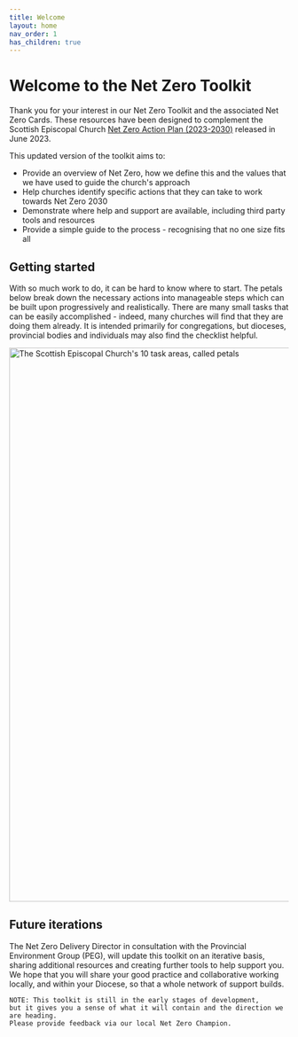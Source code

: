 ```yaml
---
title: Welcome
layout: home
nav_order: 1
has_children: true
---
```


# Welcome to the Net Zero Toolkit
Thank you for your interest in our Net Zero Toolkit and the associated Net Zero Cards. These resources have been designed to complement the Scottish Episcopal Church [Net Zero Action Plan (2023-2030)](https://www.scotland.anglican.org/wp-content/uploads/NZAP-For-GS-2023-Final.pdf) released in June 2023.

This updated version of the toolkit aims to:
-  Provide an overview of Net Zero, how we define this and the values that we have used to guide the church's approach
-  Help churches identify specific actions that they can take to work towards Net Zero 2030
-  Demonstrate where help and support are available, including third party tools and resources
-  Provide a simple guide to the process - recognising that no one size fits all

## Getting started
With so much work to do, it can be hard to know where to start. The petals below break down the necessary actions into manageable steps which can be built upon progressively and realistically. There are many small tasks that can be easily accomplished - indeed, many churches will find that they are doing them already. It is intended primarily for congregations, but dioceses, provincial bodies and individuals may also find the checklist helpful. 

<img alt-text=' ' src='{{"/graphics/NetZeroActionPlan10petals.jpg" | relative_url}}'  alt="The Scottish Episcopal Church's 10 task areas, called petals" width="1000px">

## Future iterations
The Net Zero Delivery Director in consultation with the Provincial Environment Group (PEG), will update this toolkit on an iterative basis, sharing additional resources and creating further tools to help support you. We hope that you will share your good practice and collaborative working locally, and within your Diocese, so that a whole network of support builds.

~~~
NOTE: This toolkit is still in the early stages of development,
but it gives you a sense of what it will contain and the direction we are heading.
Please provide feedback via our local Net Zero Champion.
~~~

